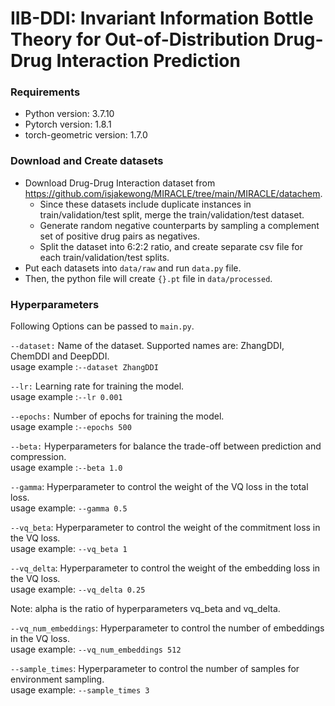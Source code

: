 # IIB-DDI: Invariant Information Bottle Theory for Out-of-Distribution Drug-Drug Interaction Prediction

### Requirements
- Python version: 3.7.10
- Pytorch version: 1.8.1
- torch-geometric version: 1.7.0


### Download and Create datasets
- Download Drug-Drug Interaction dataset from https://github.com/isjakewong/MIRACLE/tree/main/MIRACLE/datachem.
    - Since these datasets include duplicate instances in train/validation/test split, merge the train/validation/test dataset.
    - Generate random negative counterparts by sampling a complement set of positive drug pairs as negatives.
    - Split the dataset into 6:2:2 ratio, and create separate csv file for each train/validation/test splits.
- Put each datasets into ``data/raw`` and run ``data.py`` file.
- Then, the python file will create ``{}.pt`` file in ``data/processed``.

### Hyperparameters
Following Options can be passed to `main.py`.

`--dataset:`
Name of the dataset. Supported names are: ZhangDDI, ChemDDI and DeepDDI.  
usage example :`--dataset ZhangDDI`

`--lr:`
Learning rate for training the model.  
usage example :`--lr 0.001`

`--epochs:`
Number of epochs for training the model.  
usage example :`--epochs 500`

`--beta:`
Hyperparameters for balance the trade-off between prediction and compression.  
usage example :`--beta 1.0`

`--gamma`:
Hyperparameter to control the weight of the VQ loss in the total loss.  
usage example: `--gamma 0.5`

`--vq_beta`:
Hyperparameter to control the weight of the commitment loss in the VQ loss.  
usage example: `--vq_beta 1`

`--vq_delta`:
Hyperparameter to control the weight of the embedding loss in the VQ loss.  
usage example: `--vq_delta 0.25`

Note: alpha is the ratio of hyperparameters vq_beta and vq_delta.

`--vq_num_embeddings`:
Hyperparameter to control the number of embeddings in the VQ loss.  
usage example: `--vq_num_embeddings 512`

`--sample_times`:
Hyperparameter to control the number of samples for environment sampling.  
usage example: `--sample_times 3`
